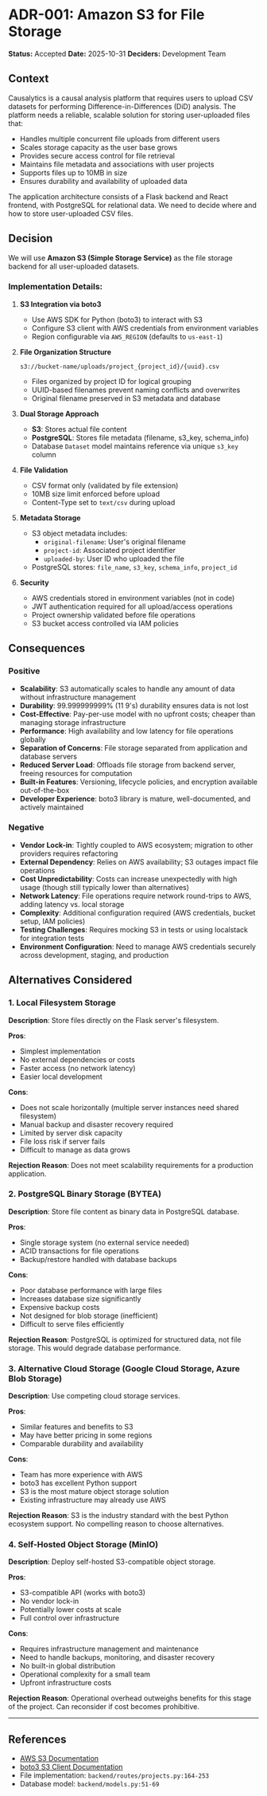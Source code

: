 # ADR-001: Amazon S3 for File Storage

**Status:** Accepted
**Date:** 2025-10-31
**Deciders:** Development Team

## Context

Causalytics is a causal analysis platform that requires users to upload CSV datasets for performing Difference-in-Differences (DiD) analysis. The platform needs a reliable, scalable solution for storing user-uploaded files that:

- Handles multiple concurrent file uploads from different users
- Scales storage capacity as the user base grows
- Provides secure access control for file retrieval
- Maintains file metadata and associations with user projects
- Supports files up to 10MB in size
- Ensures durability and availability of uploaded data

The application architecture consists of a Flask backend and React frontend, with PostgreSQL for relational data. We need to decide where and how to store user-uploaded CSV files.

## Decision

We will use **Amazon S3 (Simple Storage Service)** as the file storage backend for all user-uploaded datasets.

### Implementation Details:

1. **S3 Integration via boto3**
   - Use AWS SDK for Python (boto3) to interact with S3
   - Configure S3 client with AWS credentials from environment variables
   - Region configurable via `AWS_REGION` (defaults to `us-east-1`)

2. **File Organization Structure**
   ```
   s3://bucket-name/uploads/project_{project_id}/{uuid}.csv
   ```
   - Files organized by project ID for logical grouping
   - UUID-based filenames prevent naming conflicts and overwrites
   - Original filename preserved in S3 metadata and database

3. **Dual Storage Approach**
   - **S3**: Stores actual file content
   - **PostgreSQL**: Stores file metadata (filename, s3_key, schema_info)
   - Database `Dataset` model maintains reference via unique `s3_key` column

4. **File Validation**
   - CSV format only (validated by file extension)
   - 10MB size limit enforced before upload
   - Content-Type set to `text/csv` during upload

5. **Metadata Storage**
   - S3 object metadata includes:
     - `original-filename`: User's original filename
     - `project-id`: Associated project identifier
     - `uploaded-by`: User ID who uploaded the file
   - PostgreSQL stores: `file_name`, `s3_key`, `schema_info`, `project_id`

6. **Security**
   - AWS credentials stored in environment variables (not in code)
   - JWT authentication required for all upload/access operations
   - Project ownership validated before file operations
   - S3 bucket access controlled via IAM policies

## Consequences

### Positive

- **Scalability**: S3 automatically scales to handle any amount of data without infrastructure management
- **Durability**: 99.999999999% (11 9's) durability ensures data is not lost
- **Cost-Effective**: Pay-per-use model with no upfront costs; cheaper than managing storage infrastructure
- **Performance**: High availability and low latency for file operations globally
- **Separation of Concerns**: File storage separated from application and database servers
- **Reduced Server Load**: Offloads file storage from backend server, freeing resources for computation
- **Built-in Features**: Versioning, lifecycle policies, and encryption available out-of-the-box
- **Developer Experience**: boto3 library is mature, well-documented, and actively maintained

### Negative

- **Vendor Lock-in**: Tightly coupled to AWS ecosystem; migration to other providers requires refactoring
- **External Dependency**: Relies on AWS availability; S3 outages impact file operations
- **Cost Unpredictability**: Costs can increase unexpectedly with high usage (though still typically lower than alternatives)
- **Network Latency**: File operations require network round-trips to AWS, adding latency vs. local storage
- **Complexity**: Additional configuration required (AWS credentials, bucket setup, IAM policies)
- **Testing Challenges**: Requires mocking S3 in tests or using localstack for integration tests
- **Environment Configuration**: Need to manage AWS credentials securely across development, staging, and production

## Alternatives Considered

### 1. Local Filesystem Storage
**Description**: Store files directly on the Flask server's filesystem.

**Pros**:
- Simplest implementation
- No external dependencies or costs
- Faster access (no network latency)
- Easier local development

**Cons**:
- Does not scale horizontally (multiple server instances need shared filesystem)
- Manual backup and disaster recovery required
- Limited by server disk capacity
- File loss risk if server fails
- Difficult to manage as data grows

**Rejection Reason**: Does not meet scalability requirements for a production application.

### 2. PostgreSQL Binary Storage (BYTEA)
**Description**: Store file content as binary data in PostgreSQL database.

**Pros**:
- Single storage system (no external service needed)
- ACID transactions for file operations
- Backup/restore handled with database backups

**Cons**:
- Poor database performance with large files
- Increases database size significantly
- Expensive backup costs
- Not designed for blob storage (inefficient)
- Difficult to serve files efficiently

**Rejection Reason**: PostgreSQL is optimized for structured data, not file storage. This would degrade database performance.

### 3. Alternative Cloud Storage (Google Cloud Storage, Azure Blob Storage)
**Description**: Use competing cloud storage services.

**Pros**:
- Similar features and benefits to S3
- May have better pricing in some regions
- Comparable durability and availability

**Cons**:
- Team has more experience with AWS
- boto3 has excellent Python support
- S3 is the most mature object storage solution
- Existing infrastructure may already use AWS

**Rejection Reason**: S3 is the industry standard with the best Python ecosystem support. No compelling reason to choose alternatives.

### 4. Self-Hosted Object Storage (MinIO)
**Description**: Deploy self-hosted S3-compatible object storage.

**Pros**:
- S3-compatible API (works with boto3)
- No vendor lock-in
- Potentially lower costs at scale
- Full control over infrastructure

**Cons**:
- Requires infrastructure management and maintenance
- Need to handle backups, monitoring, and disaster recovery
- No built-in global distribution
- Operational complexity for a small team
- Upfront infrastructure costs

**Rejection Reason**: Operational overhead outweighs benefits for this stage of the project. Can reconsider if cost becomes prohibitive.

---

## References

- [AWS S3 Documentation](https://docs.aws.amazon.com/s3/)
- [boto3 S3 Client Documentation](https://boto3.amazonaws.com/v1/documentation/api/latest/reference/services/s3.html)
- File implementation: `backend/routes/projects.py:164-253`
- Database model: `backend/models.py:51-69`
